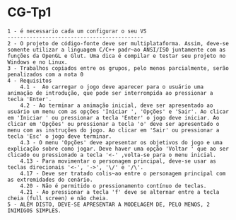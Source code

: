 # CG-Tp1
	1 - é necessario cada um configurar o seu VS
	-------------------------------------------
	2 - O projeto de código-fonte deve ser multiplataforma. Assim, deve-se somente utilizar a linguagem C/C++ padr~ao ANSI/ISO juntamente com as funções da OpenGL e Glut. Uma dica é compilar e testar seu projeto no Windows e no Linux.
	3 - Trabalhos copiados entre os grupos, pelo menos parcialmente, serão penalizados com a nota 0
	4 - Requisitos
		4.1 -  Ao carregar o jogo deve aparecer para o usuário uma animação de introdução, que pode ser interrompida ao pressionar a tecla 'Enter'.
		4.2 - Ao terminar a animação inicial, deve ser apresentado ao usuário um menu com as opções 'Iniciar ', 'Opções' e 'Sair'. Ao clicar em 'Iniciar ' ou pressionar a tecla 'Enter' o jogo deve iniciar. Ao clicar em 'Opções' ou pressionar a tecla 'o' deve ser apresentado o menu com as instruções do jogo. Ao clicar em 'Sair' ou pressionar a tecla 'Esc' o jogo deve terminar.
		4.3 - O menu 'Opções' deve apresentar os objetivos do jogo e uma explicação sobre como jogar. Deve haver uma opção 'Voltar ' que ao ser clicado ou pressionado a tecla '<-' ,volta-se para o menu inicial.
		4.13 - Para movimentar o personagem principal, deve-se usar as teclas direcionais '<-', '->', '\/' e '/\'.
		4.17 - Deve ser tratado colis~ao entre o personagem principal com as extremidades do cenário.
		4.20 - Não é permitido o pressionamento contínuo de teclas.
		4.21 - Ao pressionar a tecla 'f' deve se alternar entre a tecla cheia (full screen) e não cheia.
	5 - ALÉM DISTO, DEVE-SE APRESENTAR A MODELAGEM DE, PELO MENOS, 2 INIMIGOS SIMPLES.